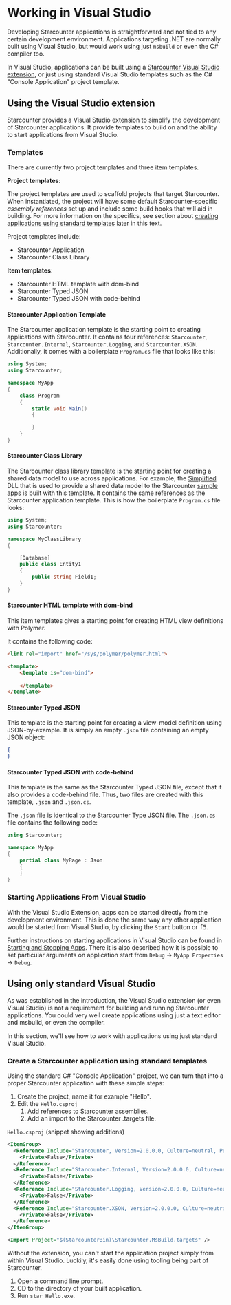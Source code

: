# Working in Visual Studio

Developing Starcounter applications is straightforward and not tied to any certain development environment. Applications targeting .NET are normally built using Visual Studio, but would work using just `msbuild` or even the C# compiler too.

In Visual Studio, applications can be built using a [Starcounter Visual Studio extension](https://marketplace.visualstudio.com/items?itemName=Starcounter.StarcounterforVisualStudio), or just using standard Visual Studio templates such as the C# "Console Application" project template.

## Using the Visual Studio extension

Starcounter provides a Visual Studio extension to simplify the development of Starcounter applications. It provide templates to build on and the ability to start applications from Visual Studio.

### Templates

There are currently two project templates and three item templates.

**Project templates**:

The project templates are used to scaffold projects that target Starcounter. When instantiated, the project will have some default Starcounter-specific *assembly references* set up and include some build hooks that will aid in building. For more information on the specifics, see section about [creating applications using standard templates](#create-a-starcounter-application-using-standard-templates) later in this text.

Project templates include:

* Starcounter Application
* Starcounter Class Library

**Item templates**:

* Starcounter HTML template with dom-bind
* Starcounter Typed JSON
* Starcounter Typed JSON with code-behind

#### Starcounter Application Template

The Starcounter application template is the starting point to creating applications with Starcounter. It contains four references: `Starcounter`, `Starcounter.Internal`, `Starcounter.Logging`, and `Starcounter.XSON`. Additionally, it comes with a boilerplate `Program.cs` file that looks like this:

```cs
using System;
using Starcounter;

namespace MyApp
{
    class Program
    {
        static void Main()
        {

        }
    }
}
```

#### Starcounter Class Library

The Starcounter class library template is the starting point for creating a shared data model to use across applications. For example, the [Simplified](https://github.com/StarcounterApps/Simplified) DLL that is used to provide a shared data model to the Starcounter [sample apps](https://github.com/StarcounterApps) is built with this template. It contains the same references as the Starcounter application template. This is how the boilerplate `Program.cs` file looks:

```cs
using System;
using Starcounter;

namespace MyClassLibrary
{

    [Database]
    public class Entity1
    {
        public string Field1;
    }
}
```

#### Starcounter HTML template with dom-bind

This item templates gives a starting point for creating HTML view definitions with Polymer. 

It contains the following code:

```html
<link rel="import" href="/sys/polymer/polymer.html">

<template>
    <template is="dom-bind">
        
    </template>
</template>
```

#### Starcounter Typed JSON

This template is the starting point for creating a view-model definition using JSON-by-example. It is simply an empty `.json` file containing an empty JSON object:

```json
{
}
```

#### Starcounter Typed JSON with code-behind

This template is the same as the Starcounter Typed JSON file, except that it also provides a code-behind file. Thus, two files are created with this template, `.json` and `.json.cs`. 

The `.json` file is identical to the Starcounter Type JSON file. The `.json.cs` file contains the following code:

```cs
using Starcounter;

namespace MyApp
{
    partial class MyPage : Json
    {
    }
}
```

### Starting Applications From Visual Studio

With the Visual Studio Extension, apps can be started directly from the development environment. This is done the same way any other application would be started from Visual Studio, by clicking the `Start` button or <kbd>f5</kbd>.

Further instructions on starting applications in Visual Studio can be found in [Starting and Stopping Apps](/guides/working-with-starcounter/starting-and-stopping-apps/). There it is also described how it is possible to set particular arguments on application start from `Debug` -> `MyApp Properties` -> `Debug`.

## Using only standard Visual Studio
As was established in the introduction, the Visual Studio extension (or even Visual Studio) is not a requirement for building and running Starcounter applications. You could very well create applications using just a text editor and msbuild, or even the compiler.

In this section, we'll see how to work with applications using just standard Visual Studio.

### Create a Starcounter application using standard templates
Using the standard C# "Console Application" project, we can turn that into a proper Starcounter application with these simple steps:

1. Create the project, name it for example "Hello".
2. Edit the `Hello.csproj`
    1. Add references to Starcounter assemblies.
    2. Add an import to the Starcounter .targets file.

`Hello.csproj` (snippet showing additions)
```xml
<ItemGroup>
  <Reference Include="Starcounter, Version=2.0.0.0, Culture=neutral, PublicKeyToken=d2df1e81d0ca3abf">
    <Private>False</Private>
  </Reference>
  <Reference Include="Starcounter.Internal, Version=2.0.0.0, Culture=neutral, PublicKeyToken=d2df1e81d0ca3abf">
    <Private>False</Private>
  </Reference>
  <Reference Include="Starcounter.Logging, Version=2.0.0.0, Culture=neutral, PublicKeyToken=d2df1e81d0ca3abf">
    <Private>False</Private>
  </Reference>
  <Reference Include="Starcounter.XSON, Version=2.0.0.0, Culture=neutral, PublicKeyToken=d2df1e81d0ca3abf">
    <Private>False</Private>
  </Reference>
</ItemGroup>

<Import Project="$(StarcounterBin)\Starcounter.MsBuild.targets" />
```

Without the extension, you can't start the application project simply from within Visual Studio. Luckily, it's easily done using tooling being part of Starcounter.

1. Open a command line prompt.
2. CD to the directory of your built application.
3. Run `star Hello.exe`.
